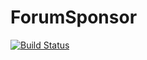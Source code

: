 ForumSponsor
==========
[![Build Status](https://travis-ci.org/alg5/ForumSponsor.svg?branch=master)](https://travis-ci.org/alg5/ForumSponsor)


